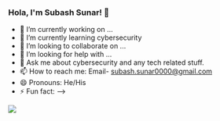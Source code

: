 ### Hola, I'm Subash Sunar! 👋

- 🔭 I’m currently working on ...
- 🌱 I’m currently learning cybersecurity
- 👯 I’m looking to collaborate on ...
- 🤔 I’m looking for help with ...
- 💬 Ask me about cybersecurity and any tech related stuff.
- 📫 How to reach me: Email- subash.sunar0000@gmail.com
- 😄 Pronouns: He/His
- ⚡ Fun fact: 
-->
<img src="https://github-readme-stats.vercel.app/api?username=subash-sunar-0&&show_icons=true&title_color=ffffff&icon_color=bb2acf&text_color=daf7dc&bg_color=151515">
